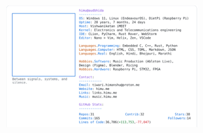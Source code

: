 <a href="https://github.com/HimuCodes">
  <picture>
    <source media="(prefers-color-scheme: dark)" srcset="https://raw.githubusercontent.com/HimuCodes/HimuCodes/main/dark.svg?b=1757474684">
    <img alt="HimuCodes's GitHub Profile README" src="https://raw.githubusercontent.com/HimuCodes/HimuCodes/main/light.svg?b=1757474684">
  </picture>
</a>
